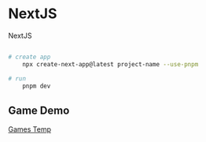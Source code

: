 # NextJS

NextJS

```bash

# create app
    npx create-next-app@latest project-name --use-pnpm

# run
    pnpm dev
```

## Game Demo

[Games Temp](https://games.text.or.kr)
